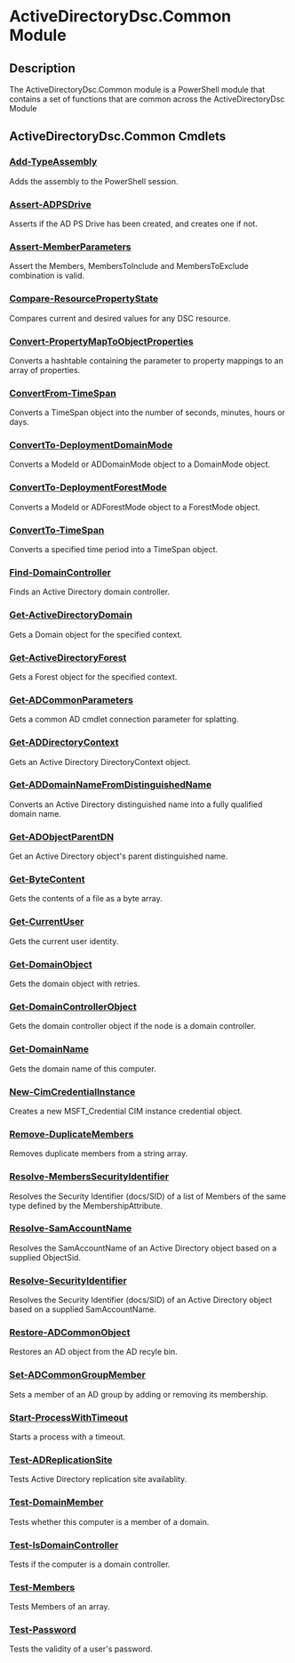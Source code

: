 
# ActiveDirectoryDsc.Common Module
## Description
The ActiveDirectoryDsc.Common module is a PowerShell module that contains a set of functions that are common across the ActiveDirectoryDsc Module

## ActiveDirectoryDsc.Common Cmdlets
### [Add-TypeAssembly](docs/Add-TypeAssembly.md)
Adds the assembly to the PowerShell session.

### [Assert-ADPSDrive](docs/Assert-ADPSDrive.md)
Asserts if the AD PS Drive has been created, and creates one if not.

### [Assert-MemberParameters](docs/Assert-MemberParameters.md)
Assert the Members, MembersToInclude and MembersToExclude combination is valid.

### [Compare-ResourcePropertyState](docs/Compare-ResourcePropertyState.md)
Compares current and desired values for any DSC resource.

### [Convert-PropertyMapToObjectProperties](docs/Convert-PropertyMapToObjectProperties.md)
Converts a hashtable containing the parameter to property mappings to an array of properties.

### [ConvertFrom-TimeSpan](docs/ConvertFrom-TimeSpan.md)
Converts a TimeSpan object into the number of seconds, minutes, hours or days.

### [ConvertTo-DeploymentDomainMode](docs/ConvertTo-DeploymentDomainMode.md)
Converts a ModeId or ADDomainMode object to a DomainMode object.

### [ConvertTo-DeploymentForestMode](docs/ConvertTo-DeploymentForestMode.md)
Converts a ModeId or ADForestMode object to a ForestMode object.

### [ConvertTo-TimeSpan](docs/ConvertTo-TimeSpan.md)
Converts a specified time period into a TimeSpan object.

### [Find-DomainController](docs/Find-DomainController.md)
Finds an Active Directory domain controller.

### [Get-ActiveDirectoryDomain](docs/Get-ActiveDirectoryDomain.md)
Gets a Domain object for the specified context.

### [Get-ActiveDirectoryForest](docs/Get-ActiveDirectoryForest.md)
Gets a Forest object for the specified context.

### [Get-ADCommonParameters](docs/Get-ADCommonParameters.md)
Gets a common AD cmdlet connection parameter for splatting.

### [Get-ADDirectoryContext](docs/Get-ADDirectoryContext.md)
Gets an Active Directory DirectoryContext object.

### [Get-ADDomainNameFromDistinguishedName](docs/Get-ADDomainNameFromDistinguishedName.md)
Converts an Active Directory distinguished name into a fully qualified domain name.

### [Get-ADObjectParentDN](docs/Get-ADObjectParentDN.md)
Get an Active Directory object's parent distinguished name.

### [Get-ByteContent](docs/Get-ByteContent.md)
Gets the contents of a file as a byte array.

### [Get-CurrentUser](docs/Get-CurrentUser.md)
Gets the current user identity.

### [Get-DomainObject](docs/Get-DomainObject.md)
Gets the domain object with retries.

### [Get-DomainControllerObject](docs/Get-DomainControllerObject.md)
Gets the domain controller object if the node is a domain controller.

### [Get-DomainName](docs/Get-DomainName.md)
Gets the domain name of this computer.

### [New-CimCredentialInstance](docs/New-CimCredentialInstance.md)
Creates a new MSFT_Credential CIM instance credential object.

### [Remove-DuplicateMembers](docs/Remove-DuplicateMembers.md)
Removes duplicate members from a string array.

### [Resolve-MembersSecurityIdentifier](docs/Resolve-MembersSecurityIdentifier.md)
Resolves the Security Identifier (docs/SID) of a list of Members of the same type defined by the MembershipAttribute.

### [Resolve-SamAccountName](docs/Resolve-SamAccountName.md)
Resolves the SamAccountName of an Active Directory object based on a supplied ObjectSid.

### [Resolve-SecurityIdentifier](docs/Resolve-SecurityIdentifier.md)
Resolves the Security Identifier (docs/SID) of an Active Directory object based on a supplied SamAccountName.

### [Restore-ADCommonObject](docs/Restore-ADCommonObject.md)
Restores an AD object from the AD recyle bin.

### [Set-ADCommonGroupMember](docs/Set-ADCommonGroupMember.md)
Sets a member of an AD group by adding or removing its membership.

### [Start-ProcessWithTimeout](docs/Start-ProcessWithTimeout.md)
Starts a process with a timeout.

### [Test-ADReplicationSite](docs/Test-ADReplicationSite.md)
Tests Active Directory replication site availablity.

### [Test-DomainMember](docs/Test-DomainMember.md)
Tests whether this computer is a member of a domain.

### [Test-IsDomainController](docs/Test-IsDomainController.md)
Tests if the computer is a domain controller.

### [Test-Members](docs/Test-Members.md)
Tests Members of an array.

### [Test-Password](docs/Test-Password.md)
Tests the validity of a user's password.

